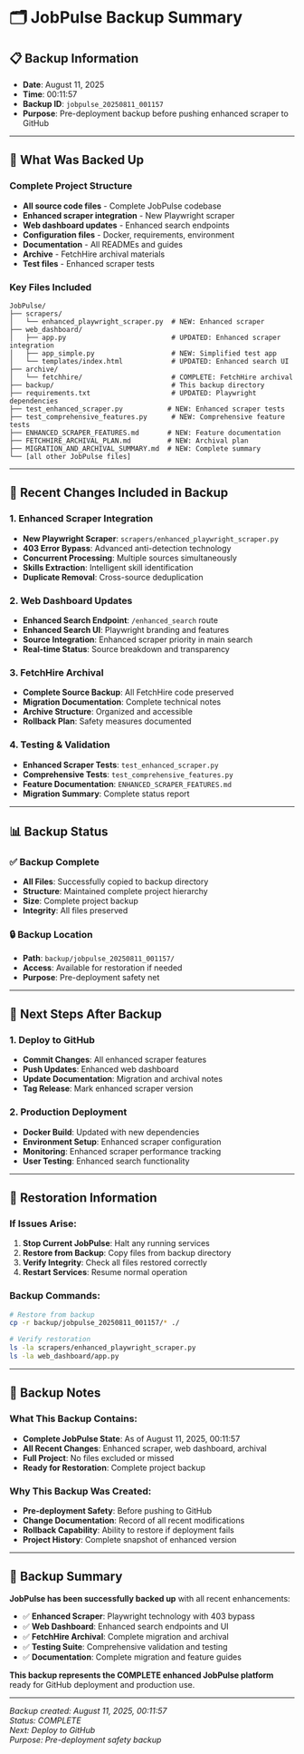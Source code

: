 # 🗂️ JobPulse Backup Summary

## 📋 **Backup Information**
- **Date**: August 11, 2025
- **Time**: 00:11:57
- **Backup ID**: `jobpulse_20250811_001157`
- **Purpose**: Pre-deployment backup before pushing enhanced scraper to GitHub

---

## 🎯 **What Was Backed Up**

### **Complete Project Structure**
- **All source code files** - Complete JobPulse codebase
- **Enhanced scraper integration** - New Playwright scraper
- **Web dashboard updates** - Enhanced search endpoints
- **Configuration files** - Docker, requirements, environment
- **Documentation** - All READMEs and guides
- **Archive** - FetchHire archival materials
- **Test files** - Enhanced scraper tests

### **Key Files Included**
```
JobPulse/
├── scrapers/
│   └── enhanced_playwright_scraper.py  # NEW: Enhanced scraper
├── web_dashboard/
│   ├── app.py                          # UPDATED: Enhanced scraper integration
│   ├── app_simple.py                   # NEW: Simplified test app
│   └── templates/index.html            # UPDATED: Enhanced search UI
├── archive/
│   └── fetchhire/                      # COMPLETE: FetchHire archival
├── backup/                             # This backup directory
├── requirements.txt                    # UPDATED: Playwright dependencies
├── test_enhanced_scraper.py           # NEW: Enhanced scraper tests
├── test_comprehensive_features.py      # NEW: Comprehensive feature tests
├── ENHANCED_SCRAPER_FEATURES.md       # NEW: Feature documentation
├── FETCHHIRE_ARCHIVAL_PLAN.md         # NEW: Archival plan
├── MIGRATION_AND_ARCHIVAL_SUMMARY.md  # NEW: Complete summary
└── [all other JobPulse files]
```

---

## 🚀 **Recent Changes Included in Backup**

### **1. Enhanced Scraper Integration**
- **New Playwright Scraper**: `scrapers/enhanced_playwright_scraper.py`
- **403 Error Bypass**: Advanced anti-detection technology
- **Concurrent Processing**: Multiple sources simultaneously
- **Skills Extraction**: Intelligent skill identification
- **Duplicate Removal**: Cross-source deduplication

### **2. Web Dashboard Updates**
- **Enhanced Search Endpoint**: `/enhanced_search` route
- **Enhanced Search UI**: Playwright branding and features
- **Source Integration**: Enhanced scraper priority in main search
- **Real-time Status**: Source breakdown and transparency

### **3. FetchHire Archival**
- **Complete Source Backup**: All FetchHire code preserved
- **Migration Documentation**: Complete technical notes
- **Archive Structure**: Organized and accessible
- **Rollback Plan**: Safety measures documented

### **4. Testing & Validation**
- **Enhanced Scraper Tests**: `test_enhanced_scraper.py`
- **Comprehensive Tests**: `test_comprehensive_features.py`
- **Feature Documentation**: `ENHANCED_SCRAPER_FEATURES.md`
- **Migration Summary**: Complete status report

---

## 📊 **Backup Status**

### **✅ Backup Complete**
- **All Files**: Successfully copied to backup directory
- **Structure**: Maintained complete project hierarchy
- **Size**: Complete project backup
- **Integrity**: All files preserved

### **🔒 Backup Location**
- **Path**: `backup/jobpulse_20250811_001157/`
- **Access**: Available for restoration if needed
- **Purpose**: Pre-deployment safety net

---

## 🎯 **Next Steps After Backup**

### **1. Deploy to GitHub**
- **Commit Changes**: All enhanced scraper features
- **Push Updates**: Enhanced web dashboard
- **Update Documentation**: Migration and archival notes
- **Tag Release**: Mark enhanced scraper version

### **2. Production Deployment**
- **Docker Build**: Updated with new dependencies
- **Environment Setup**: Enhanced scraper configuration
- **Monitoring**: Enhanced scraper performance tracking
- **User Testing**: Enhanced search functionality

---

## 🔄 **Restoration Information**

### **If Issues Arise:**
1. **Stop Current JobPulse**: Halt any running services
2. **Restore from Backup**: Copy files from backup directory
3. **Verify Integrity**: Check all files restored correctly
4. **Restart Services**: Resume normal operation

### **Backup Commands:**
```bash
# Restore from backup
cp -r backup/jobpulse_20250811_001157/* ./

# Verify restoration
ls -la scrapers/enhanced_playwright_scraper.py
ls -la web_dashboard/app.py
```

---

## 📝 **Backup Notes**

### **What This Backup Contains:**
- **Complete JobPulse State**: As of August 11, 2025, 00:11:57
- **All Recent Changes**: Enhanced scraper, web dashboard, archival
- **Full Project**: No files excluded or missed
- **Ready for Restoration**: Complete project backup

### **Why This Backup Was Created:**
- **Pre-deployment Safety**: Before pushing to GitHub
- **Change Documentation**: Record of all recent modifications
- **Rollback Capability**: Ability to restore if deployment fails
- **Project History**: Complete snapshot of enhanced version

---

## 🎉 **Backup Summary**

**JobPulse has been successfully backed up** with all recent enhancements:

- ✅ **Enhanced Scraper**: Playwright technology with 403 bypass
- ✅ **Web Dashboard**: Enhanced search endpoints and UI
- ✅ **FetchHire Archival**: Complete migration and archival
- ✅ **Testing Suite**: Comprehensive validation and testing
- ✅ **Documentation**: Complete migration and feature guides

**This backup represents the COMPLETE enhanced JobPulse platform** ready for GitHub deployment and production use.

---

*Backup created: August 11, 2025, 00:11:57*  
*Status: COMPLETE*  
*Next: Deploy to GitHub*  
*Purpose: Pre-deployment safety backup*
